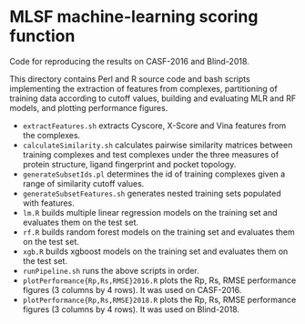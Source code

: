 # MLSF machine-learning scoring function
Code for reproducing the results on CASF-2016 and Blind-2018.

This directory contains Perl and R source code and bash scripts implementing the extraction of features from complexes, partitioning of training data according to cutoff values, building and evaluating MLR and RF models, and plotting performance figures.
* `extractFeatures.sh` extracts Cyscore, X-Score and Vina features from the complexes.
* `calculateSimilarity.sh` calculates pairwise similarity matrices between training complexes and test complexes under the three measures of protein structure, ligand fingerprint and pocket topology.
* `generateSubsetIds.pl` determines the id of training complexes given a range of similarity cutoff values.
* `generateSubsetFeatures.sh` generates nested training sets populated with features.
* `lm.R` builds multiple linear regression models on the training set and evaluates them on the test set.
* `rf.R` builds random forest models on the training set and evaluates them on the test set.
* `xgb.R` builds xgboost models on the training set and evaluates them on the test set.
* `runPipeline.sh` runs the above scripts in order.
* `plotPerformance{Rp,Rs,RMSE}2016.R` plots the Rp, Rs, RMSE performance figures (3 columns by 4 rows). It was used on CASF-2016.
* `plotPerformance{Rp,Rs,RMSE}2018.R` plots the Rp, Rs, RMSE performance figures (3 columns by 4 rows). It was used on Blind-2018.
